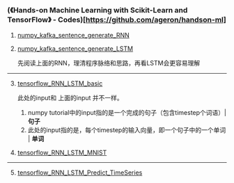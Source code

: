 
### (《Hands-on Machine Learning with Scikit-Learn and TensorFlow》 - Codes)[https://github.com/ageron/handson-ml]


1. [numpy_kafka_sentence_generate_RNN](https://github.com/davidkorea/NLP_201811/blob/master/RNN_LSTM_GRU/code/numpy_kafka_sentence_generate_RNN.md)

2. [numpy_kafka_sentence_generate_LSTM](https://github.com/davidkorea/NLP_201811/blob/master/RNN_LSTM_GRU/code/numpy_kafka_sentence_generate_LSTM.md)

    先阅读上面的RNN，理清程序脉络和思路，再看LSTM会更容易理解
    
-----


3. [tensorflow_RNN_LSTM_basic](https://github.com/davidkorea/NLP_201811/blob/master/RNN_LSTM_GRU/code/tensorflow_RNN_LSTM_basic.md)

    此处的input和 上面的input 并不一样。
    1. numpy tutorial中的input指的是一个完成的句子（包含timestep个词语）| **句子**
    2. 此处的input指的是，每个timestep的输入向量，即一个句子中的一个单词 | **单词**

4. [tensorflow_RNN_LSTM_MNIST](https://github.com/davidkorea/NLP_201811/blob/master/RNN_LSTM_GRU/code/tensorflow_RNN_LSTM_MNIST.md)

-----

5. [tensorflow_RNN_LSTM_Predict_TimeSeries](https://github.com/davidkorea/NLP_201811/blob/master/RNN_LSTM_GRU/code/tensorflow_RNN_LSTM_Predict_TimeSeries.md)
